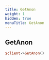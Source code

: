 ```yaml
---
title: GetAnon
weight: 1
hidden: true
menuTitle: GetAnon
---
```

## GetAnon
```perl
$client->GetAnon()
```